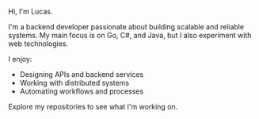 Hi, I'm Lucas.

I'm a backend developer passionate about building scalable and reliable systems.
My main focus is on Go, C#, and Java, but I also experiment with web technologies.

I enjoy:
- Designing APIs and backend services
- Working with distributed systems
- Automating workflows and processes

Explore my repositories to see what I'm working on.
